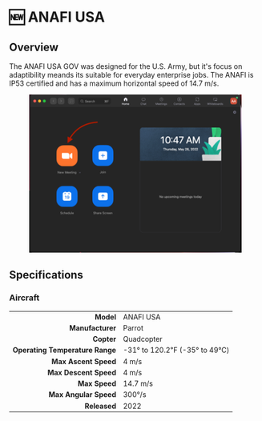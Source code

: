 # 🆕 ANAFI USA

## Overview

The ANAFI USA GOV was designed for the U.S. Army, but it's focus on adaptibility meands its suitable for everyday enterprise jobs.  The ANAFI is IP53 certified and has a maximum horizontal speed of 14.7 m/s.

<figure><img src="../../.gitbook/assets/image (18) (1) (1).png" alt=""><figcaption></figcaption></figure>

## Specifications

### Aircraft

|                                 |                              |
| ------------------------------: | ---------------------------- |
|                       **Model** | ANAFI USA                    |
|                **Manufacturer** | Parrot                       |
|                      **Copter** | Quadcopter                   |
| **Operating Temperature Range** | -31° to 120.2℉ (-35° to 49℃) |
|            **Max Ascent Speed** | 4 m/s                        |
|           **Max Descent Speed** | 4 m/s                        |
|                   **Max Speed** | 14.7 m/s                     |
|           **Max Angular Speed** | 300°/s                       |
|                    **Released** | 2022                         |
